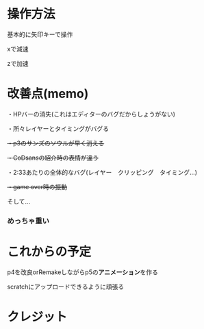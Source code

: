 # 操作方法
基本的に矢印キーで操作

xで減速

zで加速

# 改善点(memo)
・HPバーの消失(これはエディターのバグだからしょうがない)

・所々レイヤーとタイミングがバグる

~~・p3のサンズのソウルが早く消える~~

~~・CoDsansの紹介時の表情が違う~~

・2:33あたりの全体的なバグ(レイヤー　クリッピング　タイミング...)

~~・game over時の振動~~

そして...

### めっちゃ重い

# これからの予定
p4を改良orRemakeしながらp5の**アニメーション**を作る

scratchにアップロードできるように頑張る

# クレジット
